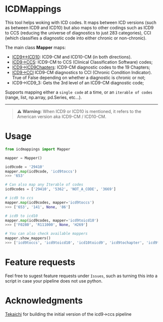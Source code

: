 # ICDMappings

This tool helps woking with ICD codes. It maps between ICD versions (such as between ICD9 and ICD10) but also maps to other codings such as ICD9 to CCS (reducing the universe of diagnostics to just 283 categories), CCI (which classifies a diagnostic code into either chronic or non-chronic).

The main class **Mapper** maps:
- [ICD9<->ICD10](https://www.nber.org/research/data/icd-9-cm-and-icd-10-cm-and-icd-10-pcs-crosswalk-or-general-equivalence-mappings): ICD9-CM and ICD10-CM (in both directions).
- [ICD9->CCS](): ICD9-CM to CCS (Clinical Classification Software) codes;
- [ICD9->ICD9Chapters](https://icd.codes/icd9cm): ICD9-CM diagnostic codes to the 19 Chapters;
- [ICD9->CCI](https://www.hcup-us.ahrq.gov/toolssoftware/chronic/chronic.jsp) ICD9-CM diagnostics to CCI (Chronic Condition Indicator). True of False depending on whether a diagnostic is chronic or not;
- ICD9->ICD9_3: Gets the 3rd level of an ICD9-CM diagnostic code;


Supports mapping either a `single code` at a time, or an `iterable of codes` (range, list, np.array, pd.Series, etc...).

----

> :warning: **Warning:** When ICD9 or ICD10 is mentioned, it refers to the American version aka ICD9-CM / ICD10-CM.

# Usage

```python
from icdmappings import Mapper

mapper = Mapper()

icd9code = '29410'
mapper.map(icd9code, 'icd9toccs')
>>> '653'

# Can also map any Iterable of codes
icd9codes = ['29410', '5362', 'NOT_A_CODE', '3669']

# icd9 to ccs
mapper.map(icd9codes, mapper='icd9toccs')
>>> ['653', '141', None, '86']

# icd9 to icd10
mapper.map(icd9codes, mapper='icd9toicd10')
>>> ['F0280', 'R111000', None, 'H269']

# You can also check available mappers
mapper.show_mappers()
>>> ['icd9toccs', 'icd9toicd10', 'icd10toicd9', 'icd9tochapter', 'icd9tolevel3', 'icd9tocci']
```

# Feature requests

Feel free to sugest feature requests under `Issues`, such as turning this into a script in case your pipeline does not use python.


# Acknowledgments

[Tekaichi](https://github.com/Tekaichi) for building the initial version of the icd9->ccs pipeline
